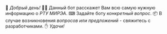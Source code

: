 🤝 *Добрый день!*
👨‍🎓 Данный бот расскажет Вам всю самую нужную информацию о *РТУ МИРЭА*.
⌨ Задайте боту *конкретный вопрос*.
📦 В случае возникновения *вопросов или предложений* - свяжитесь с 
разработчиками.
✋ *Удачи!*


